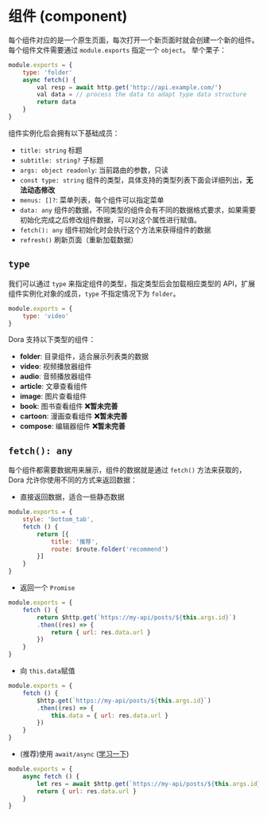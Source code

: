 # 组件 (component)

每个组件对应的是一个原生页面，每次打开一个新页面时就会创建一个新的组件。
每个组件文件需要通过 `module.exports` 指定一个 `object`。
举个栗子：
```javascript
module.exports = {
    type: 'folder'
    async fetch() {
        val resp = await http.get('http://api.example.com/')
        val data = // process the data to adapt type data structure
        return data
    }
}
```
组件实例化后会拥有以下基础成员：
- `title: string` 标题
- `subtitle: string?` 子标题
- `args: object readonly`: 当前路由的参数，只读
- `const type: string` 组件的类型，具体支持的类型列表下面会详细列出，__无法动态修改__
- `menus: []?`: 菜单列表，每个组件可以指定菜单
- `data: any` 组件的数据，不同类型的组件会有不同的数据格式要求，如果需要初始化完成之后修改组件数据，可以对这个属性进行赋值。
- `fetch(): any` 组件初始化时会执行这个方法来获得组件的数据
- `refresh()` 刷新页面（重新加载数据）

## `type`
我们可以通过 `type` 来指定组件的类型，指定类型后会加载相应类型的 API，扩展组件实例化对象的成员，`type` 不指定情况下为 `folder`。
```javascript
module.exports = {
    type: 'video'
}
```
Dora 支持以下类型的组件：
 - __folder__: 目录组件，适合展示列表类的数据
 - __video__: 视频播放器组件
 - __audio__: 音频播放器组件
 - __article__: 文章查看组件
 - __image__: 图片查看组件
 - __book__: 图书查看组件 **❌暂未完善**
 - __cartoon__: 漫画查看组件 **❌暂未完善**
 - __compose__: 编辑器组件 **❌暂未完善**


## `fetch(): any`

每个组件都需要数据用来展示，组件的数据就是通过 `fetch()` 方法来获取的，Dora 允许你使用不同的方式来返回数据：
 - 直接返回数据，适合一些静态数据

```javascript
module.exports = {
    style: 'bottom_tab',
    fetch () {
        return [{
            title: '推荐',
            route: $route.folder('recommend')
        }]
    }
}
```
 - 返回一个 `Promise`
```javascript
module.exports = {
    fetch () {
        return $http.get(`https://my-api/posts/${this.args.id}`)
        .then((res) => {
            return { url: res.data.url }
        })
    }
}
```
 - 向 `this.data`赋值
```javascript
module.exports = {
    fetch () {
        $http.get(`https://my-api/posts/${this.args.id}`)
        .then((res) => {
            this.data = { url: res.data.url }
        })
    }
}
```
 - (推荐)使用 `await/async` ([学习一下](https://javascript.info/async-await))
```javascript
module.exports = {
    async fetch () {
        let res = await $http.get(`https://my-api/posts/${this.args.id}`)
        return { url: res.data.url }
    }
}
```